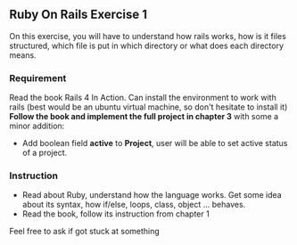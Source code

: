## Ruby On Rails Exercise 1

On this exercise, you will have to understand how rails works, how is it files structured, which file is put in which directory or what does each directory means.

### Requirement

Read the book Rails 4 In Action.
Can install the environment to work with rails (best would be an ubuntu virtual machine, so don't hesitate to install it)
**Follow the book and implement the full project in chapter 3** with some a minor addition:
* Add boolean field __active__ to __Project__, user will be able to set active status of a project.



### Instruction
* Read about Ruby, understand how the language works. Get some idea about its syntax, how if/else, loops, class, object ... behaves.
* Read the book, follow its instruction from chapter 1

Feel free to ask if got stuck at something
